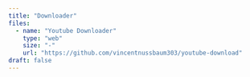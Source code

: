 ```yaml
---
title: "Downloader"
files:
  - name: "Youtube Downloader"
    type: "web"
    size: "-"    
    url: "https://github.com/vincentnussbaum303/youtube-download"  
draft: false
--- 
```

